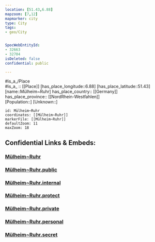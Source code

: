 ```yaml
---
location: [51.43,6.88] 
mapzoom: [7,12] 
mapmarker: city 
type: City
tags:
- geo/City


SpocWebEntityId: 
- 32663
- 32704
isDeleted: false
confidential: public

---
```

#is_a_/Place  
#is_a_ :: [[Place]] 
[has_place_longitude::6.88] 
[has_place_latitude::51.43] 
[name::Mülheim~Ruhr] 
has_place_country:: [[Germany]]  
has_place_province:: [[NordRhein-Westfahlen]]  
[Population::] 
[Unknown::] 


```leaflet
id: Mülheim~Ruhr
coordinates: [[Mülheim~Ruhr]] 
markerFile: [[Mülheim~Ruhr]] 
defaultZoom: 11 
maxZoom: 18
```


## Confidential Links & Embeds: 

### [Mülheim~Ruhr](/_Standards/Earth/Continent/Europe/Europe~Central/Germany/Germany~West/Nordrhein-Westfalen/counties~NW/Mülheim~Ruhr.md) 

### [Mülheim~Ruhr.public](/_public/Earth/Continent/Europe/Europe~Central/Germany/Germany~West/Nordrhein-Westfalen/counties~NW/Mülheim~Ruhr.public.md) 

### [Mülheim~Ruhr.internal](/_internal/Earth/Continent/Europe/Europe~Central/Germany/Germany~West/Nordrhein-Westfalen/counties~NW/Mülheim~Ruhr.internal.md) 

### [Mülheim~Ruhr.protect](/_protect/Earth/Continent/Europe/Europe~Central/Germany/Germany~West/Nordrhein-Westfalen/counties~NW/Mülheim~Ruhr.protect.md) 

### [Mülheim~Ruhr.private](/_private/Earth/Continent/Europe/Europe~Central/Germany/Germany~West/Nordrhein-Westfalen/counties~NW/Mülheim~Ruhr.private.md) 

### [Mülheim~Ruhr.personal](/_personal/Earth/Continent/Europe/Europe~Central/Germany/Germany~West/Nordrhein-Westfalen/counties~NW/Mülheim~Ruhr.personal.md) 

### [Mülheim~Ruhr.secret](/_secret/Earth/Continent/Europe/Europe~Central/Germany/Germany~West/Nordrhein-Westfalen/counties~NW/Mülheim~Ruhr.secret.md)

